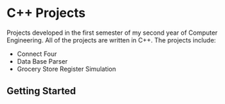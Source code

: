 # C++ Projects
Projects developed in the first semester of my second year of Computer Engineering. All of the projects are written in C++.
The projects include:
* Connect Four
* Data Base Parser
* Grocery Store Register Simulation

## Getting Started


